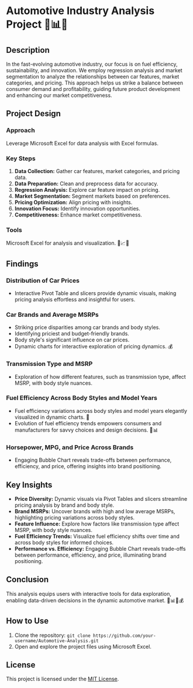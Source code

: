 # Automotive Industry Analysis Project 🚗📊💡

## Description
In the fast-evolving automotive industry, our focus is on fuel efficiency, sustainability, and innovation. We employ regression analysis and market segmentation to analyze the relationships between car features, market categories, and pricing. This approach helps us strike a balance between consumer demand and profitability, guiding future product development and enhancing our market competitiveness.

## Project Design
### Approach
Leverage Microsoft Excel for data analysis with Excel formulas.
### Key Steps
1. **Data Collection:** Gather car features, market categories, and pricing data.
2. **Data Preparation:** Clean and preprocess data for accuracy.
3. **Regression Analysis:** Explore car feature impact on pricing.
4. **Market Segmentation:** Segment markets based on preferences.
5. **Pricing Optimization:** Align pricing with insights.
6. **Innovation Focus:** Identify innovation opportunities.
7. **Competitiveness:** Enhance market competitiveness.
### Tools
Microsoft Excel for analysis and visualization. 🚗📈💡

## Findings
### Distribution of Car Prices
- Interactive Pivot Table and slicers provide dynamic visuals, making pricing analysis effortless and insightful for users.

### Car Brands and Average MSRPs
- Striking price disparities among car brands and body styles.
- Identifying priciest and budget-friendly brands.
- Body style's significant influence on car prices.
- Dynamic charts for interactive exploration of pricing dynamics. 💰

### Transmission Type and MSRP
- Exploration of how different features, such as transmission type, affect MSRP, with body style nuances.

### Fuel Efficiency Across Body Styles and Model Years
- Fuel efficiency variations across body styles and model years elegantly visualized in dynamic charts. 🤖
- Evolution of fuel efficiency trends empowers consumers and manufacturers for savvy choices and design decisions. 🚗📊

### Horsepower, MPG, and Price Across Brands
- Engaging Bubble Chart reveals trade-offs between performance, efficiency, and price, offering insights into brand positioning.

## Key Insights
- **Price Diversity:** Dynamic visuals via Pivot Tables and slicers streamline pricing analysis by brand and body style.
- **Brand MSRPs:** Uncover brands with high and low average MSRPs, highlighting pricing variations across body styles.
- **Feature Influence:** Explore how factors like transmission type affect MSRP, with body style nuances.
- **Fuel Efficiency Trends:** Visualize fuel efficiency shifts over time and across body styles for informed choices.
- **Performance vs. Efficiency:** Engaging Bubble Chart reveals trade-offs between performance, efficiency, and price, illuminating brand positioning.

## Conclusion
This analysis equips users with interactive tools for data exploration, enabling data-driven decisions in the dynamic automotive market. 🚗📊💨💰

## How to Use
1. Clone the repository: `git clone https://github.com/your-username/Automotive-Analysis.git`
2. Open and explore the project files using Microsoft Excel.

## License
This project is licensed under the [MIT License](LICENSE).
